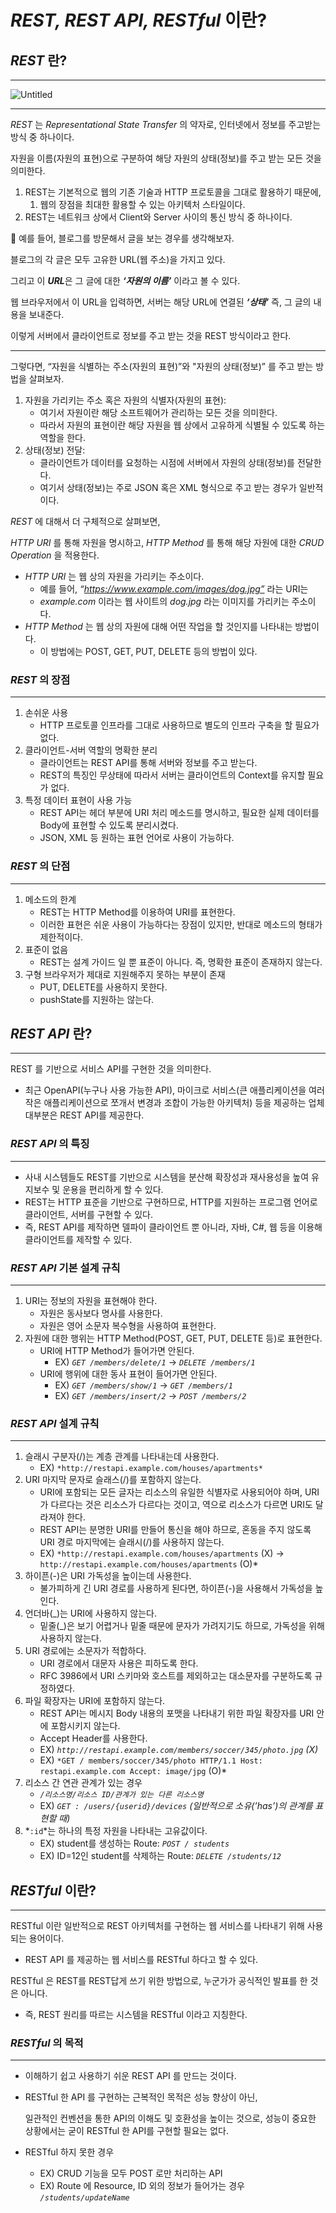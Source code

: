 # *REST, REST API, RESTful* 이란?

## *REST* 란?

---

![Untitled](https://prod-files-secure.s3.us-west-2.amazonaws.com/c33fee58-8f40-4523-b222-c56099de30a9/63ee0eb3-df6d-4c11-a5ca-2a382e1a327b/Untitled.png)

---

*REST* 는 *Representational State Transfer* 의 약자로, 인터넷에서 정보를 주고받는 방식 중 하나이다.

자원을 이름(자원의 표현)으로 구분하여 해당 자원의 상태(정보)를 주고 받는 모든 것을 의미한다.

1. REST는 기본적으로 웹의 기존 기술과 HTTP 프로토콜을 그대로 활용하기 때문에,
    1. 웹의 장점을 최대한 활용할 수 있는 아키텍처 스타일이다.
2. REST는 네트워크 상에서 Client와 Server 사이의 통신 방식 중 하나이다.

<aside>
👀 예를 들어, 블로그를 방문해서 글을 보는 경우를 생각해보자.

블로그의 각 글은 모두 고유한 URL(웹 주소)을 가지고 있다.

그리고 이 ***URL***은 그 글에 대한 ***‘자원의 이름’*** 이라고 볼 수 있다.

웹 브라우저에서 이 URL을 입력하면, 서버는 해당 URL에 연결된 ***‘상태’*** 즉, 그 글의 내용을 보내준다.

이렇게 서버에서 클라이언트로 정보를 주고 받는 것을 REST 방식이라고 한다.

</aside>

---

그렇다면, “자원을 식별하는 주소(자원의 표현)”와 "자원의 상태(정보)” 를 주고 받는 방법을 살펴보자.

1. 자원을 가리키는 주소 혹은 자원의 식별자(자원의 표현):
    - 여기서 자원이란 해당 소프트웨어가 관리하는 모든 것을 의미한다.
    - 따라서 자원의 표현이란 해당 자원을 웹 상에서 고유하게 식별될 수 있도록 하는 역할을 한다.
2. 상태(정보) 전달:
    - 클라이언트가 데이터를 요청하는 시점에 서버에서 자원의 상태(정보)를 전달한다.
    - 여기서 상태(정보)는 주로 JSON 혹은 XML 형식으로 주고 받는 경우가 일반적이다.

*REST* 에 대해서 더 구체적으로 살펴보면,

*HTTP URI* 를 통해 자원을 명시하고, *HTTP Method* 를 통해 해당 자원에 대한 *CRUD Operation* 을 적용한다.

- *HTTP URI* 는 웹 상의 자원을 가리키는 주소이다.
    - 예를 들어, *“https://www.example.com/images/dog.jpg”* 라는 URI는
    - *example.com* 이라는 웹 사이트의 *dog.jpg* 라는 이미지를 가리키는 주소이다.
- *HTTP Method* 는 웹 상의 자원에 대해 어떤 작업을 할 것인지를 나타내는 방법이다.
    - 이 방법에는 POST, GET, PUT, DELETE 등의 방법이 있다.

### *REST* 의 장점

---

1. 손쉬운 사용
    - HTTP 프로토콜 인프라를 그대로 사용하므로 별도의 인프라 구축을 할 필요가 없다.
2. 클라이언트-서버 역할의 명확한 분리
    - 클라이언트는 REST API를 통해 서버와 정보를 주고 받는다.
    - REST의 특징인 무상태에 따라서 서버는 클라이언트의 Context를 유지할 필요가 없다.
3. 특정 데이터 표현이 사용 가능
    - REST API는 헤더 부분에 URI 처리 메소드를 명시하고, 필요한 실제 데이터를 Body에 표현할 수 있도록 분리시켰다.
    - JSON, XML 등 원하는 표현 언어로 사용이 가능하다.

### *REST* 의 단점

---

1. 메소드의 한계
    - REST는 HTTP Method를 이용하여 URI를 표현한다.
    - 이러한 표현은 쉬운 사용이 가능하다는 장점이 있지만, 반대로 메소드의 형태가 제한적이다.
2. 표준이 없음
    - REST는 설계 가이드 일 뿐 표준이 아니다. 즉, 명확한 표준이 존재하지 않는다.
3. 구형 브라우저가 제대로 지원해주지 못하는 부분이 존재
    - PUT, DELETE를 사용하지 못한다.
    - pushState를 지원하는 않는다.

## *REST API* 란?

---

REST 를 기반으로 서비스 API를 구현한 것을 의미한다.

- 최근 OpenAPI(누구나 사용 가능한 API), 마이크로 서비스(큰 애플리케이션을 여러 작은 애플리케이션으로 쪼개서 변경과 조합이 가능한 아키텍처) 등을 제공하는 업체 대부분은 REST API를 제공한다.

### *REST API* 의 특징

---

- 사내 시스템들도 REST를 기반으로 시스템을 분산해 확장성과 재사용성을 높여 유지보수 및 운용을 편리하게 할 수 있다.
- REST는 HTTP 표준을 기반으로 구현하므로, HTTP를 지원하는 프로그램 언어로 클라이언트, 서버를 구현할 수 있다.
- 즉, REST API를 제작하면 델파이 클라이언트 뿐 아니라, 자바, C#, 웹 등을 이용해 클라이언트를 제작할 수 있다.

### *REST API* 기본 설계 규칙

---

1. URI는 정보의 자원을 표현해야 한다.
    - 자원은 동사보다 명사를 사용한다.
    - 자원은 영어 소문자 복수형을 사용하여 표현한다.
2. 자원에 대한 행위는 HTTP Method(POST, GET, PUT, DELETE 등)로 표현한다.
    - URI에 HTTP Method가 들어가면 안된다.
        - EX) *`GET /members/delete/1`* → *`DELETE /members/1`*
    - URI에 행위에 대한 동사 표현이 들어가면 안된다.
        - EX) *`GET /members/show/1`* → *`GET /members/1`*
        - EX) *`GET /members/insert/2`* → *`POST /members/2`*

### *REST API* 설계 규칙

---

1. 슬래시 구분자(/)는 계층 관계를 나타내는데 사용한다.
    - EX) `*http://restapi.example.com/houses/apartments*`
2. URI 마지막 문자로 슬래스(/)를 포함하지 않는다.
    - URI에 포함되는 모든 글자는 리소스의 유일한 식별자로 사용되어야 하며, URI가 다르다는 것은 리소스가 다르다는 것이고, 역으로 리소스가 다르면 URI도 달라져야 한다.
    - REST API는 분명한 URI를 만들어 통신을 해야 하므로, 혼동을 주지 않도록 URI 경로 마지막에는 슬래시(/)를 사용하지 않는다.
    - EX) `*http://restapi.example.com/houses/apartments` (X) → `http://restapi.example.com/houses/apartments` (O)*
3. 하이픈(-)은 URI 가독성을 높이는데 사용한다.
    - 불가피하게 긴 URI 경로를 사용하게 된다면, 하이픈(-)을 사용해서 가독성을 높인다.
4. 언더바(_)는 URI에 사용하지 않는다.
    - 밑줄(_)은 보기 어렵거나 밑줄 때문에 문자가 가려지기도 하므로, 가독성을 위해 사용하지 않는다.
5. URI 경로에는 소문자가 적합하다.
    - URI 경로에서 대문자 사용은 피하도록 한다.
    - RFC 3986에서 URI 스키마와 호스트를 제외하고는 대소문자를 구분하도록 규정하였다.
6. 파일 확장자는 URI에 포함하지 않는다.
    - REST API는 메시지 Body 내용의 포맷을 나타내기 위한 파일 확장자를 URI 안에 포함시키지 않는다.
    - Accept Header를 사용한다.
    - EX) *`http://restapi.example.com/members/soccer/345/photo.jpg` (X)*
    - EX) `*GET / members/soccer/345/photo HTTP/1.1 Host: restapi.example.com Accept: image/jpg` (O)*
7. 리소스 간 연관 관계가 있는 경우
    - *`/리소스명/리소스 ID/관계가 있는 다른 리소스명`*
    - EX) *`GET : /users/{userid}/devices` (일반적으로 소유(’has’)의 관계를 표현할 때)*
8. *`:id`*는 하나의 특정 자원을 나타내는 고유값이다.
    - EX) student를 생성하는 Route: *`POST / students`*
    - EX) ID=12인 student를 삭제하는 Route: *`DELETE /students/12`*

## *RESTful* 이란?

---

RESTful 이란 일반적으로 REST 아키텍처를 구현하는 웹 서비스를 나타내기 위해 사용되는 용어이다.

- REST API 를 제공하는 웹 서비스를 RESTful 하다고 할 수 있다.

RESTful 은 REST를 REST답게 쓰기 위한 방법으로, 누군가가 공식적인 발표를 한 것은 아니다.

- 즉, REST 원리를 따르는 시스템을 RESTful 이라고 지칭한다.

### *RESTful* 의 목적

---

- 이해하기 쉽고 사용하기 쉬운 REST API 를 만드는 것이다.
- RESTful 한 API 를 구현하는 근복적인 목적은 성능 향상이 아닌,

  일관적인 컨벤션을 통한 API의 이해도 및 호환성을 높이는 것으로, 성능이 중요한 상황에서는 굳이 RESTful 한 API를 구현할 필요는 없다.

- RESTful 하지 못한 경우
    - EX) CRUD 기능을 모두 POST 로만 처리하는 API
    - EX) Route 에 Resource, ID 외의 정보가 들어가는 경우 *`/students/updateName`*